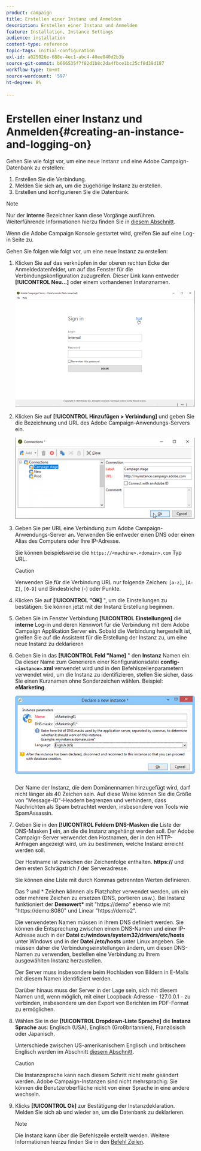 ```yaml
---
product: campaign
title: Erstellen einer Instanz und Anmelden
description: Erstellen einer Instanz und Anmelden
feature: Installation, Instance Settings
audience: installation
content-type: reference
topic-tags: initial-configuration
exl-id: a025026e-688e-4ec1-abc4-40ee040d2b3b
source-git-commit: b666535f7f82d1b8c2da4fbce1bc25cf8d39d187
workflow-type: tm+mt
source-wordcount: '597'
ht-degree: 8%

---
```


# Erstellen einer Instanz und Anmelden{#creating-an-instance-and-logging-on}



Gehen Sie wie folgt vor, um eine neue Instanz und eine Adobe Campaign-Datenbank zu erstellen:

1. Erstellen Sie die Verbindung.
1. Melden Sie sich an, um die zugehörige Instanz zu erstellen.
1. Erstellen und konfigurieren Sie die Datenbank.

>[!NOTE]
>
>Nur der **interne** Bezeichner kann diese Vorgänge ausführen. Weiterführende Informationen hierzu finden Sie in [diesem Abschnitt](../../installation/using/configuring-campaign-server.md#internal-identifier).

Wenn die Adobe Campaign Konsole gestartet wird, greifen Sie auf eine Log-in Seite zu.

Gehen Sie folgen wie folgt vor, um eine neue Instanz zu erstellen:

1. Klicken Sie auf das verknüpfen in der oberen rechten Ecke der Anmeldedatenfelder, um auf das Fenster für die Verbindungskonfiguration zuzugreifen. Dieser Link kann entweder **[!UICONTROL Neu...]** oder einem vorhandenen Instanznamen.

   ![](assets/s_ncs_install_define_connection_01.png)

1. Klicken Sie auf **[!UICONTROL Hinzufügen > Verbindung]** und geben Sie die Bezeichnung und URL des Adobe Campaign-Anwendungs-Servers ein.

   ![](assets/s_ncs_install_define_connection_02.png)

1. Geben Sie per URL eine Verbindung zum Adobe Campaign-Anwendungs-Server an. Verwenden Sie entweder einen DNS oder einen Alias des Computers oder Ihre IP-Adresse.

   Sie können beispielsweise die `https://<machine>.<domain>.com` Typ URL.

   >[!CAUTION]
   >
   >Verwenden Sie für die Verbindung URL nur folgende Zeichen: `[a-z]`, `[A-Z]`, `[0-9]` und Bindestriche (-) oder Punkte.

1. Klicken Sie auf **[!UICONTROL &quot;OK]** &quot;, um die Einstellungen zu bestätigen: Sie können jetzt mit der Instanz Erstellung beginnen.
1. Geben Sie im Fenster Verbindung **[!UICONTROL Einstellungen]** die **interne** Log-in und deren Kennwort für die Verbindung mit dem Adobe Campaign Applikation Server ein. Sobald die Verbindung hergestellt ist, greifen Sie auf die Assistent für die Erstellung der Instanz zu, um eine neue Instanz zu deklarieren
1. Geben Sie in das **[!UICONTROL Feld &quot;Name]** &quot; den **Instanz** Namen ein. Da dieser Name zum Generieren einer Konfigurationsdatei **config-`<instance>`.xml** verwendet wird und in den Befehlszeilenparametern verwendet wird, um die Instanz zu identifizieren, stellen Sie sicher, dass Sie einen Kurznamen ohne Sonderzeichen wählen. Beispiel: **eMarketing**.

   ![](assets/s_ncs_install_create_instance.png)

   Der Name der Instanz, die dem Domänennamen hinzugefügt wird, darf nicht länger als 40 Zeichen sein. Auf diese Weise können Sie die Größe von &quot;Message-ID&quot;-Headern begrenzen und verhindern, dass Nachrichten als Spam betrachtet werden, insbesondere von Tools wie SpamAssassin.

1. Geben Sie in den **[!UICONTROL Feldern DNS-Masken die** Liste der DNS-Masken **]** ein, an die die Instanz angehängt werden soll. Der Adobe Campaign-Server verwendet den Hostnamen, der in den HTTP-Anfragen angezeigt wird, um zu bestimmen, welche Instanz erreicht werden soll.

   Der Hostname ist zwischen der Zeichenfolge enthalten. **https://** und dem ersten Schrägstrich **/** der Serveradresse.

   Sie können eine Liste mit durch Kommas getrennten Werten definieren.

   Das ? und &#42; Zeichen können als Platzhalter verwendet werden, um ein oder mehrere Zeichen zu ersetzen (DNS, portieren usw.). Bei Instanz funktioniert der **Demowert&#42;** mit &quot;https://demo&quot; ebenso wie mit &quot;https://demo:8080&quot; und Linear &quot;https://demo2&quot;.

   Die verwendeten Namen müssen in Ihrem DNS definiert werden. Sie können die Entsprechung zwischen einem DNS-Namen und einer IP-Adresse auch in der **Datei c:/windows/system32/drivers/etc/hosts** unter Windows und in der **Datei /etc/hosts** unter Linux angeben. Sie müssen daher die Verbindungseinstellungen ändern, um diesen DNS-Namen zu verwenden, bestellen eine Verbindung zu Ihrem ausgewählten Instanz herzustellen.

   Der Server muss insbesondere beim Hochladen von Bildern in E-Mails mit diesem Namen identifiziert werden.

   Darüber hinaus muss der Server in der Lage sein, sich mit diesem Namen und, wenn möglich, mit einer Loopback-Adresse - 127.0.0.1 - zu verbinden, insbesondere um den Export von Berichten im PDF-Format zu ermöglichen.

1. Wählen Sie in der **[!UICONTROL Dropdown-Liste Sprache]** die **Instanz Sprache** aus: Englisch (USA), Englisch (Großbritannien), Französisch oder Japanisch.

   Unterschiede zwischen US-amerikanischem Englisch und britischem Englisch werden im Abschnitt [diesem Abschnitt](../../platform/using/adobe-campaign-workspace.md#date-and-time).

   >[!CAUTION]
   >
   >Die Instanzsprache kann nach diesem Schritt nicht mehr geändert werden. Adobe Campaign-Instanzen sind nicht mehrsprachig: Sie können die Benutzeroberfläche nicht von einer Sprache in eine andere wechseln.

1. Klicks **[!UICONTROL Ok]** zur Bestätigung der Instanzdeklaration. Melden Sie sich ab und wieder an, um die Datenbank zu deklarieren.

   >[!NOTE]
   >
   >Die Instanz kann über die Befehlszeile erstellt werden. Weitere Informationen hierzu finden Sie in den [Befehl Zeilen](../../installation/using/command-lines.md).
